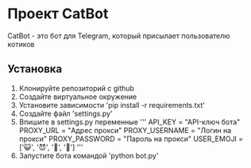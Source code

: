 # Проект CatBot

CatBot - это бот для Telegram, который присылает пользователю котиков

## Установка

1. Клонируйте репозиторий с github 
2. Создайте виртуальное окружение
3. Установите зависимости 'pip install -r requirements.txt'
4. Создайте файл 'settings.py'
5. Впишите в settings.py переменные
'''
API_KEY = "API-ключ бота"
PROXY_URL = "Адрес прокси"
PROXY_USERNAME = "Логин на прокси"
PROXY_PASSWORD = "Пароль на прокси"
USER_EMOJI = [':smiley_cat:', ':smiling_imp:', ':panda_face:', ':dog:']
'''
6. Запустите бота командой 'python bot.py'